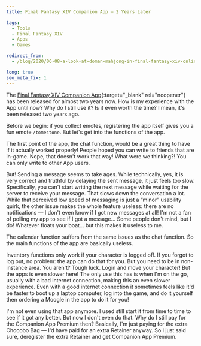 ```yaml
---
title: Final Fantasy XIV Companion App — 2 Years Later

tags:
  - Tools
  - Final Fantasy XIV
  - Apps
  - Games

redirect_from:
  - /blog/2020/06-08-a-look-at-doman-mahjong-in-final-fantasy-xiv-online

long: true
seo_meta_fix: 1
---
```


The [Final Fantasy XIV Companion App](https://eu.finalfantasyxiv.com/companion/){:target="_blank" rel="noopener"} has been released for almost two years now.
How is my experience with the App until now?
Why do I still use it? Is it even worth the time?
I mean, it's been released two years ago.
<!--more-->

Before we begin: if you collect emotes, registering the app itself gives you a fun emote `/tomestone`.
But let's get into the functions of the app.

The first point of the app, the chat function, would be a great thing to have if it actually worked properly!
People hoped you can write to friends that are in-game.
Nope, that doesn't work that way!
What were we thinking?!
You can only write to other App users.

But! Sending a message seems to take ages.
While technically, yes, it is very correct and truthful by delaying the sent message, it just feels too slow.
Specifically, you can't start writing the next message while waiting for the server to receive your message.
That slows down the conversation a lot.
While that perceived low speed of messaging is just a “minor” usability quirk, the other issue makes the whole feature useless: there are no notifications — I don't even know if I got new messages at all!
I'm not a fan of polling my app to see if I got a message…
Some people don't mind, but I do!
Whatever floats your boat… but this makes it useless to me.

The calendar function suffers from the same issues as the chat function.
So the main functions of the app are basically useless.

Inventory functions only work if your character is logged off.
If you forgot to log out, no problem: the app can do that for you.
But you need to be in non-instance area.
You aren't? Tough luck.
Login and move your character!
But the apps is even slower here!
The only use this has is when I'm on the go, usually with a bad internet connection, making this an even slower experience.
Even with a good internet connection it sometimes feels like it'd be faster to boot up a laptop computer, log into the game, and do it yourself then ordering a Moogle in the app to do it for you!

I'm not even using that app anymore.
I used still start it from time to time to see if it got any better.
But now I don't even do that.
Why do I still pay for the Companion App Premium then?
Basically, I'm just paying for the extra Chocobo Bag — I'd have paid for an extra Retainer anyway.
So I just said sure, deregister the extra Retainer and get Companion App Premium.
